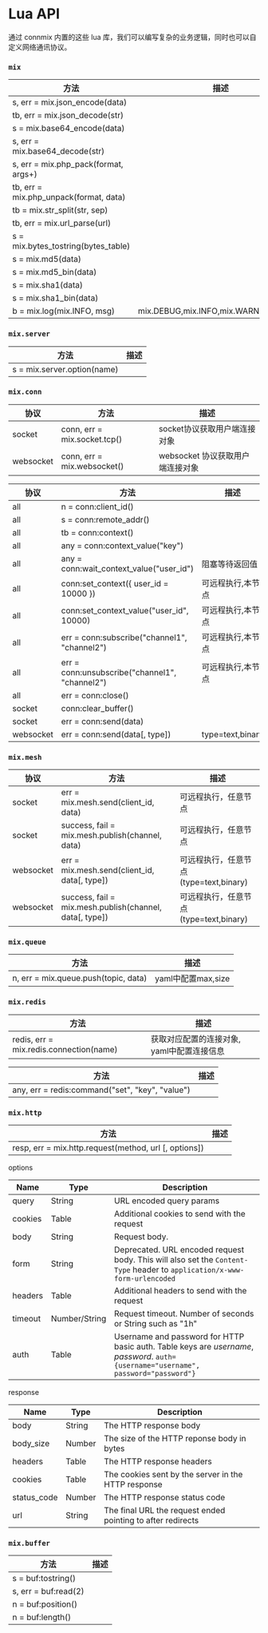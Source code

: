 # Lua API


通过 connmix 内置的这些 lua 库，我们可以编写复杂的业务逻辑，同时也可以自定义网络通讯协议。

### `mix`

| 方法                                       | 描述                                    |
|------------------------------------------|---------------------------------------|
| s, err = mix.json_encode(data)           |                                       |
| tb, err = mix.json_decode(str)           |                                       |
| s = mix.base64_encode(data)              |                                       |
| s, err = mix.base64_decode(str)          |                                       |
| s, err = mix.php_pack(format, args+)     |                                       |
| tb, err = mix.php_unpack(format, data)   |                                       |
| tb = mix.str_split(str, sep)             |                                       |
| tb, err = mix.url_parse(url)             |                                       |
| s = mix.bytes_tostring(bytes_table)      |                                       |
| s = mix.md5(data)                        |                                       |
| s = mix.md5_bin(data)                    |                                       |
| s = mix.sha1(data)                       |                                       |
| s = mix.sha1_bin(data)                   |                                       |
| b = mix.log(mix.INFO, msg)               | mix.DEBUG,mix.INFO,mix.WARN,mix.ERROR |

### `mix.server`

| 方法                          | 描述  |
|-----------------------------|-----|
| s = mix.server.option(name) |     |

### `mix.conn`

| 协议        | 方法                           | 描述                    |
|-----------|------------------------------|-----------------------|
| socket    | conn, err = mix.socket.tcp() | socket协议获取用户端连接对象     |
| websocket | conn, err = mix.websocket()  | websocket 协议获取用户端连接对象 |

| 协议        | 方法                                             | 描述               |
|-----------|------------------------------------------------|------------------|
| all       | n = conn:client_id()                           |                  |
| all       | s = conn:remote_addr()                         |                  |
| all       | tb = conn:context()                            |                  |
| all       | any = conn:context_value("key")                |                  |
| all       | any = conn:wait_context_value("user_id")       | 阻塞等待返回值          |
| all       | conn:set_context({ user_id = 10000 })          | 可远程执行,本节点        |
| all       | conn:set_context_value("user_id", 10000)       | 可远程执行,本节点        |
| all       | err = conn:subscribe("channel1", "channel2")   | 可远程执行,本节点        |
| all       | err = conn:unsubscribe("channel1", "channel2") | 可远程执行,本节点        |
| all       | err = conn:close()                             |                  |
| socket    | conn:clear_buffer()                            |                  |
| socket    | err = conn:send(data)                          |                  |
| websocket | err = conn:send(data[, type])                  | type=text,binary |

### `mix.mesh`

| 协议        | 方法                                                      | 描述                            |
|-----------|---------------------------------------------------------|-------------------------------|
| socket    | err = mix.mesh.send(client_id, data)                    | 可远程执行，任意节点                    |
| socket    | success, fail = mix.mesh.publish(channel, data)         | 可远程执行，任意节点                    |
| websocket | err = mix.mesh.send(client_id, data[, type])            | 可远程执行，任意节点 (type=text,binary) |
| websocket | success, fail = mix.mesh.publish(channel, data[, type]) | 可远程执行，任意节点 (type=text,binary) |

### `mix.queue`

| 方法                                   | 描述                                    |
|--------------------------------------|---------------------------------------|
| n, err = mix.queue.push(topic, data) | yaml中配置max,size                       |

### `mix.redis`

| 方法                                      | 描述                       |
|-----------------------------------------|--------------------------|
| redis, err = mix.redis.connection(name) | 获取对应配置的连接对象, yaml中配置连接信息 |

| 方法                                              | 描述           |
|-------------------------------------------------|--------------|
| any, err = redis:command("set", "key", "value") |              |

### `mix.http`

| 方法                                                    | 描述  |
|-------------------------------------------------------|-----|
| resp, err = mix.http.request(method, url [, options]) |     |

options

| Name    | Type          | Description                                                                                                                         |
|---------|---------------|-------------------------------------------------------------------------------------------------------------------------------------|
| query   | String        | URL encoded query params                                                                                                            |
| cookies | Table         | Additional cookies to send with the request                                                                                         |
| body    | String        | Request body.                                                                                                                       |
| form    | String        | Deprecated. URL encoded request body. This will also set the `Content-Type` header to `application/x-www-form-urlencoded`           |
| headers | Table         | Additional headers to send with the request                                                                                         |
| timeout | Number/String | Request timeout. Number of seconds or String such as "1h"                                                                           |
| auth    | Table         | Username and password for HTTP basic auth. Table keys are *username*, *password*. `auth={username="username", password="password"}` |

response

| Name        | Type   | Description                                                 |
|-------------|--------|-------------------------------------------------------------|
| body        | String | The HTTP response body                                      |
| body_size   | Number | The size of the HTTP reponse body in bytes                  |
| headers     | Table  | The HTTP response headers                                   |
| cookies     | Table  | The cookies sent by the server in the HTTP response         |
| status_code | Number | The HTTP response status code                               |
| url         | String | The final URL the request ended pointing to after redirects |

### `mix.buffer`

| 方法                   | 描述  |
|----------------------|-----|
| s = buf:tostring()   |     |
| s, err = buf:read(2) |     |
| n = buf:position()   |     |
| n = buf:length()     |     |

